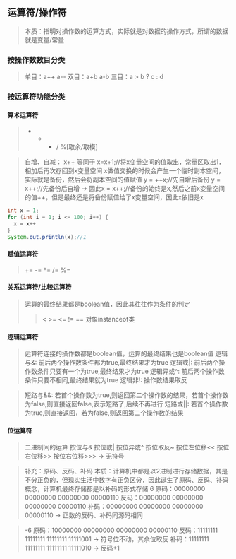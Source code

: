 ## 运算符/操作符
> 本质：指明对操作数的运算方式，实际就是对数据的操作方式，所谓的数据就是变量/常量

### 按操作数数目分类
> 单目：a++ a-- 
> 双目：a+b a-b 
> 三目：a > b ? c : d

### 按运算符功能分类

#### 算术运算符
> + - * / %[取余/取模]

> 自增、自减：
> x++ 等同于 x=x+1;//将x变量空间的值取出，常量区取出1，相加后再次存回到x变量空间
> x做值交换的时候会产生一个临时副本空间，实际就是备份，然后会将副本空间的值赋值 
> y = ++x;//先自增后备份
> y = x++;//先备份后自增 -> 因此x = x++;//备份的始终是x,然后之前x变量空间的值++，但是最终还是将备份赋值给了x变量空间，因此x依旧是x
```java
int x = 1;
for (int i = 1; i <= 100; i++) {
  x = x++
}
System.out.println(x);//1
```

#### 赋值运算符
> += -= *= /= %=

#### 关系运算符/比较运算符
> 运算的最终结果都是boolean值，因此其往往作为条件的判定
> > < >= <= != == 对象instanceof类 

#### 逻辑运算符
> 运算符连接的操作数都是boolean值，运算的最终结果也是boolean值
> 逻辑与&: 前后两个操作数条件都为true,最终结果才为true
> 逻辑或|: 前后两个操作数条件只要有一个为true,最终结果才为true
> 逻辑异或^: 前后两个操作数条件只要不相同,最终结果就为true
> 逻辑非!: 操作数结果取反

> 短路与&&: 若首个操作数为true,则返回第二个操作数的结果，若首个操作数为false,则直接返回false,表示短路了,后续不再进行
> 短路或||: 若首个操作数为true,则直接返回，若为false,则返回第二个操作数的结果

#### 位运算符
> 二进制间的运算
> 按位与&
> 按位或|
> 按位异或^
> 按位取反~
> 按位左位移<<
> 按位右位移>>
> 按位右位移>>> -> 无符号

> 补充：原码、反码、补码
> 本质：计算机中都是以2进制进行存储数据，其是不分正负的，但现实生活中数字有正负区分，因此诞生了原码、反码、补码概念，计算机最终存储都是以补码的形式存储
> 6
> 原码：00000000 00000000 00000000 00000110
> 反码：00000000 00000000 00000000 00000110
> 补码：00000000 00000000 00000000 00000110 -> 正数的反码、补码同源码相同

> -6
> 原码：10000000 00000000 00000000 00000110
> 反码：11111111 11111111 11111111 11111001  -> 符号位不动，其余位取反
> 补码：11111111 11111111 11111111 11111010  -> 反码+1